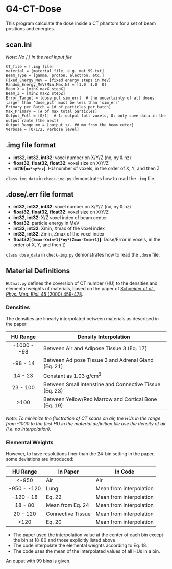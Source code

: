 # G4-CT-Dose
This program calculate the dose inside a CT phantom for a set of beam positions and energies.

## scan.ini
_Note: No `[]` in the real input file_
```
CT_file = [.img file]
material = [material file, e.g. mat_99.txt]
Beam_Type = [gamma, proton, electron, etc.]
Fixed_Energy_MeV = [fixed energy steps in MeV]
Random_Energy_MeV(Min,Max,N) = [1.0  1.0  0]
Beam_X = [minX maxX stepX]
Beam_Z = [minZ maxZ stepZ]
Error_Target = [dose_pct sim_err]  # the uncertainty of all doses larger than 'dose_pct' must be less than 'sim_err' 
Primary_per_Batch = [# of particles per batch]
Max_Primary = [# of max total particles]
Output_Full = [0/1]  # 1: output full voxels, 0: only save data in the output rante (the next)
Output_Range_mm = [output +/- ## mm from the beam ceter]
Verbose = [0/1/2, verbose level]
```

## .img file format
* **int32, int32, int32**: voxel number on X/Y/Z (nx, ny & nz)
* **float32, float32, float32**: voxel size on X/Y/Z
* **int16[`nx*ny*nz`]**: HU number of voxels, in the order of X, Y, and then Z

`class img_data` in `check-img.py` demonstrates how to read the `.img` file.

## .dose/.err file format
* **int32, int32, int32**: voxel number on X/Y/Z (nx, ny & nz)
* **float32, float32, float32**: voxel size on X/Y/Z
* **int32, int32**: X/Z voxel index of beam center
* **float32**: particle energy in MeV
* **int32, int32**: Xmin, Xmax of the voxel index
* **int32, int32**: Zmin, Zmax of the voxel index
* **float32[`(Xmax-Xmin+1)*ny*(Zmax-Zmin+1)`]**: Dose/Error in voxels, in the order of X, Y, and then Z

`class dose_data` in `check-img.py` demonstrates how to read the `.dose` file.

## Material Definitions
`HU2mat.py` defines the coversion of CT number (HU) to the densities and elemental weights of materials, based on the paper of [Schneider _et al._, _Phys. Med. Biol._ 45 (2000) 459-478](https://doi.org/10.1088/0031-9155/45/2/314).  
### Densities
The densities are linearly interpolated between materials as described in the paper:

HU Range | Density Interpolation
  :---:  |----------------
-1000 - -98 | Between Air and Adipose Tissue 3 (Eq. 17)
-98 - 14 | Between Adipose Tissue 3 and Adrenal Gland (Eq. 21)
14 - 23 | Constant as 1.03 g/cm<sup>3</sup>
23 - 100 | Between Small Intenstine and Connective Tissue (Eq. 23)
\>100 | Between Yellow/Red Marrow and Cortical Bone (Eq. 19)

_Note: To minimize the fluctration of CT scans on air, the HUs in the range from -1000 to the first HU in the material definition file use the density of air (i.e. no interpolation)._

### Elemental Weights
However, to have resolutions finer than the 24-bin setting in the paper, some deviations are introduced:

HU Range | In Paper | In Code
  :---:  |----------|--------
<-950 | Air | Air
-950 - -120 | Lung | Mean from interpolation
-120 - 18 | Eq. 22 | Mean from interpolation
18 - 80 | Mean from Eq. 24 | Mean from interpolation
20 - 120 | Connective Tissue | Mean from interpolation
\>120 | Eq. 20 | Mean from interpolation

* The paper used the interpolation value at the center of each bin except the bin at 18-80 and those explicitly listed above
* The code interpolate the elemental weights according to Eq. 18.
* The code uses the mean of the interpolated values of all HUs in a bin.

An ouput with 99 bins is given.